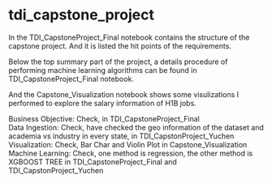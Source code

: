 # tdi_capstone_project
In the TDI_CapstoneProject_Final notebook contains the structure of the capstone project.
And it is listed the hit points of the requirements.

Below the top summary part of the project, a details procedure of performing machine learning algorithms
can be found in TDI_CapstoneProject_Final notebook.

And the Capstone_Visualization notebook shows some visulizations I performed to explore the 
salary information of H1B jobs.

Business Objective: Check, in TDI_CapstoneProject_Final
</br>
Data Ingestion: Check, have checked the geo information of the dataset and academia vs industry in every state, in TDI_CapstonProject_Yuchen
</br>
Visualization: Check, Bar Char and Violin Plot in Capstone_Visualization
</br>
Machine Learning: Check, one method is regression, the other method is XGBOOST TREE in 
TDI_CapstoneProject_Final and TDI_CapstonProject_Yuchen
